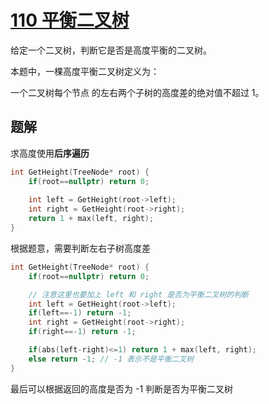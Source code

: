 
# [110 平衡二叉树](https://leetcode.cn/problems/balanced-binary-tree/description/)

给定一个二叉树，判断它是否是高度平衡的二叉树。

本题中，一棵高度平衡二叉树定义为：

一个二叉树每个节点 的左右两个子树的高度差的绝对值不超过 1。

## 题解

求高度使用**后序遍历**

```cpp
int GetHeight(TreeNode* root) {
    if(root==nullptr) return 0;
    
    int left = GetHeight(root->left);
    int right = GetHeight(root->right);
    return 1 + max(left, right);
}
```

根据题意，需要判断左右子树高度差

```cpp
int GetHeight(TreeNode* root) {
    if(root==nullptr) return 0;

    // 注意这里也要加上 left 和 right 是否为平衡二叉树的判断
    int left = GetHeight(root->left);
    if(left==-1) return -1;
    int right = GetHeight(root->right);
    if(right==-1) return -1;

    if(abs(left-right)<=1) return 1 + max(left, right);
    else return -1; // -1 表示不是平衡二叉树
}
```

最后可以根据返回的高度是否为 -1 判断是否为平衡二叉树

